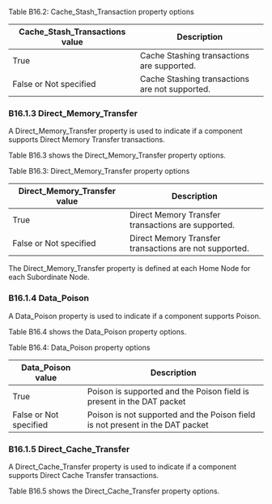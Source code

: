 Table B16.2: Cache\_Stash\_Transaction property options

| Cache\_Stash\_Transactions value | Description                                    |
|----------------------------------|------------------------------------------------|
| True                             | Cache Stashing transactions are supported.     |
| False or Not specified           | Cache Stashing transactions are not supported. |

### B16.1.3 Direct\_Memory\_Transfer

A Direct\_Memory\_Transfer property is used to indicate if a component supports Direct Memory Transfer transactions.

Table B16.3 shows the Direct\_Memory\_Transfer property options.

Table B16.3: Direct\_Memory\_Transfer property options

| Direct\_Memory\_Transfer value | Description                                            |
|--------------------------------|--------------------------------------------------------|
| True                           | Direct Memory Transfer transactions are supported.     |
| False or Not specified         | Direct Memory Transfer transactions are not supported. |

The Direct\_Memory\_Transfer property is defined at each Home Node for each Subordinate Node.

### B16.1.4 Data\_Poison

A Data\_Poison property is used to indicate if a component supports Poison.

Table B16.4 shows the Data\_Poison property options.

Table B16.4: Data\_Poison property options

| Data\_Poison value     | Description                                                                   |
|------------------------|-------------------------------------------------------------------------------|
| True                   | Poison is supported and the Poison field is present in the DAT packet         |
| False or Not specified | Poison is not supported and the Poison field is not present in the DAT packet |

### B16.1.5 Direct\_Cache\_Transfer

A Direct\_Cache\_Transfer property is used to indicate if a component supports Direct Cache Transfer transactions.

Table B16.5 shows the Direct\_Cache\_Transfer property options.